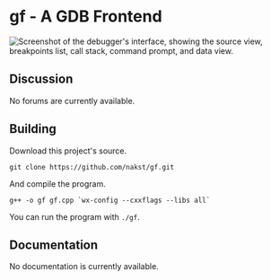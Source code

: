 # **gf** - A GDB Frontend

![Screenshot of the debugger's interface, showing the source view, breakpoints list, call stack, command prompt, and data view.](https://i.imgur.com/ic7irlc.png)

## Discussion

No forums are currently available.

## Building

Download this project's source.

    git clone https://github.com/nakst/gf.git

And compile the program.

    g++ -o gf gf.cpp `wx-config --cxxflags --libs all`

You can run the program with `./gf`.

## Documentation

No documentation is currently available.
